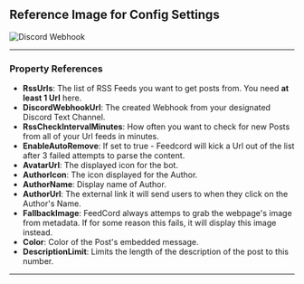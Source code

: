 ﻿## Reference Image for Config Settings

![Discord Webhook](https://github.com/Qolors/FeedCord/blob/master/FeedCord/docs/images/reference.png)

---

### Property References

- **RssUrls**: The list of RSS Feeds you want to get posts from. You need **at least 1 Url** here.
- **DiscordWebhookUrl**: The created Webhook from your designated Discord Text Channel.
- **RssCheckIntervalMinutes**: How often you want to check for new Posts from all of your Url feeds in minutes.
- **EnableAutoRemove**: If set to true - Feedcord will kick a Url out of the list after 3 failed attempts to parse the content.
- **AvatarUrl**: The displayed icon for the bot.
- **AuthorIcon**: The icon displayed for the Author.
- **AuthorName**: Display name of Author.
- **AuthorUrl**: The external link it will send users to when they click on the Author's Name.
- **FallbackImage**: FeedCord always attemps to grab the webpage's image from metadata. If for some reason this fails, it will display this image instead.
- **Color**: Color of the Post's embedded message.
- **DescriptionLimit**: Limits the length of the description of the post to this number.

---

